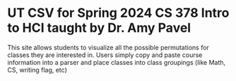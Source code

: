 # UT CSV for Spring 2024 CS 378 Intro to HCI taught by Dr. Amy Pavel
This site allows students to visualize all the possible permutations for classes they are interested in.
Users simply copy and paste course information into a parser and place classes into class groupings (like Math, CS, writing flag, etc)
